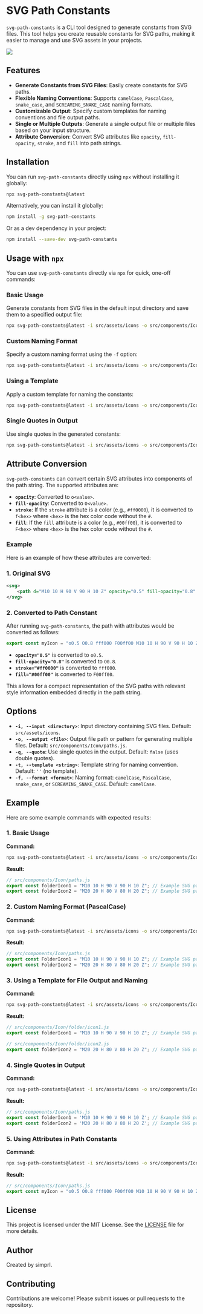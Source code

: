 # SVG Path Constants

`svg-path-constants` is a CLI tool designed to generate constants from SVG files. This tool helps you create reusable constants for SVG paths, making it easier to manage and use SVG assets in your projects.

[![](https://img.shields.io/npm/v/svg-path-constants?style=flat)](https://www.npmjs.com/package/svg-path-constants)

## Features

- **Generate Constants from SVG Files**: Easily create constants for SVG paths.
- **Flexible Naming Conventions**: Supports `camelCase`, `PascalCase`, `snake_case`, and `SCREAMING_SNAKE_CASE` naming formats.
- **Customizable Output**: Specify custom templates for naming conventions and file output paths.
- **Single or Multiple Outputs**: Generate a single output file or multiple files based on your input structure.
- **Attribute Conversion**: Convert SVG attributes like `opacity`, `fill-opacity`, `stroke`, and `fill` into path strings.

## Installation

You can run `svg-path-constants` directly using `npx` without installing it globally:

```bash
npx svg-path-constants@latest
```

Alternatively, you can install it globally:

```bash
npm install -g svg-path-constants
```

Or as a dev dependency in your project:

```bash
npm install --save-dev svg-path-constants
```

## Usage with `npx`

You can use `svg-path-constants` directly via `npx` for quick, one-off commands:

### Basic Usage

Generate constants from SVG files in the default input directory and save them to a specified output file:

```bash
npx svg-path-constants@latest -i src/assets/icons -o src/components/Icon/paths.js
```

### Custom Naming Format

Specify a custom naming format using the `-f` option:

```bash
npx svg-path-constants@latest -i src/assets/icons -o src/components/Icon/paths.js -f PascalCase
```

### Using a Template

Apply a custom template for naming the constants:

```bash
npx svg-path-constants@latest -i src/assets/icons -o src/components/Icon/{-2,-1}/{0}.js -t "{1,-3}"
```

### Single Quotes in Output

Use single quotes in the generated constants:

```bash
npx svg-path-constants@latest -i src/assets/icons -o src/components/Icon/paths.js -q
```

## Attribute Conversion

`svg-path-constants` can convert certain SVG attributes into components of the path string. The supported attributes are:

- **`opacity`**: Converted to `o<value>`.
- **`fill-opacity`**: Converted to `O<value>`.
- **`stroke`**: If the `stroke` attribute is a color (e.g., `#ff0000`), it is converted to `f<hex>` where `<hex>` is the hex color code without the `#`.
- **`fill`**: If the `fill` attribute is a color (e.g., `#00ff00`), it is converted to `F<hex>` where `<hex>` is the hex color code without the `#`.

### Example

Here is an example of how these attributes are converted:

### 1. Original SVG

```xml
<svg>
    <path d="M10 10 H 90 V 90 H 10 Z" opacity="0.5" fill-opacity="0.8" stroke="#ff0000" fill="#00ff00"/>
</svg>
```

### 2. Converted to Path Constant

After running `svg-path-constants`, the path with attributes would be converted as follows:

```javascript
export const myIcon = "o0.5 O0.8 fff000 F00ff00 M10 10 H 90 V 90 H 10 Z";
```

- **`opacity="0.5"`** is converted to `o0.5`.
- **`fill-opacity="0.8"`** is converted to `O0.8`.
- **`stroke="#ff0000"`** is converted to `fff000`.
- **`fill="#00ff00"`** is converted to `F00ff00`.

This allows for a compact representation of the SVG paths with relevant style information embedded directly in the path string.

## Options

- **`-i, --input <directory>`**: Input directory containing SVG files. Default: `src/assets/icons`.
- **`-o, --output <file>`**: Output file path or pattern for generating multiple files. Default: `src/components/Icon/paths.js`.
- **`-q, --quote`**: Use single quotes in the output. Default: `false` (uses double quotes).
- **`-t, --template <string>`**: Template string for naming convention. Default: `''` (no template).
- **`-f, --format <format>`**: Naming format: `camelCase`, `PascalCase`, `snake_case`, or `SCREAMING_SNAKE_CASE`. Default: `camelCase`.

## Example

Here are some example commands with expected results:

### 1. Basic Usage

**Command:**

```bash
npx svg-path-constants@latest -i src/assets/icons -o src/components/Icon/paths.js
```

**Result:**

```javascript
// src/components/Icon/paths.js
export const folderIcon1 = "M10 10 H 90 V 90 H 10 Z"; // Example SVG path
export const folderIcon2 = "M20 20 H 80 V 80 H 20 Z"; // Example SVG path
```

### 2. Custom Naming Format (PascalCase)

**Command:**

```bash
npx svg-path-constants@latest -i src/assets/icons -o src/components/Icon/paths.js -f PascalCase
```

**Result:**

```javascript
// src/components/Icon/paths.js
export const FolderIcon1 = "M10 10 H 90 V 90 H 10 Z"; // Example SVG path
export const FolderIcon2 = "M20 20 H 80 V 80 H 20 Z"; // Example SVG path
```

### 3. Using a Template for File Output and Naming

**Command:**

```bash
npx svg-path-constants@latest -i src/assets/icons -o src/components/Icon/{-2,-1}/{0}.js -t "{1,-3}"
```

**Result:**

```javascript
// src/components/Icon/folder/icon1.js
export const folderIcon1 = "M10 10 H 90 V 90 H 10 Z"; // Example SVG path

// src/components/Icon/folder/icon2.js
export const folderIcon2 = "M20 20 H 80 V 80 H 20 Z"; // Example SVG path
```

### 4. Single Quotes in Output

**Command:**

```bash
npx svg-path-constants@latest -i src/assets/icons -o src/components/Icon/paths.js -q
```

**Result:**

```javascript
// src/components/Icon/paths.js
export const folderIcon1 = 'M10 10 H 90 V 90 H 10 Z'; // Example SVG path
export const folderIcon2 = 'M20 20 H 80 V 80 H 20 Z'; // Example SVG path
```

### 5. Using Attributes in Path Constants

**Command:**

```bash
npx svg-path-constants@latest -i src/assets/icons -o src/components/Icon/paths.js
```

**Result:**

```javascript
// src/components/Icon/paths.js
export const myIcon = "o0.5 O0.8 fff000 F00ff00 M10 10 H 90 V 90 H 10 Z"; // Converted with attributes
```

## License

This project is licensed under the MIT License. See the [LICENSE](LICENSE) file for more details.

## Author

Created by simprl.

## Contributing

Contributions are welcome! Please submit issues or pull requests to the repository.
